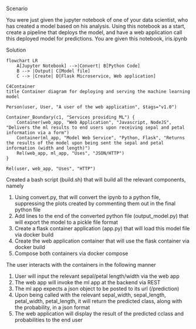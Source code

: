Scenario

You were just given the jupyter notebook of one of your data scientist, who has created a model based on his analysis. Using this notebook as a start, create a pipeline that deploys the model, and have a web application call this deployed model for predictions. You are given this notebook, iris.ipynb

Solution

```mermaid
flowchart LR
    A[Jupyter Notebook] -->|Convert| B[Python Code]
    B --> |Output| C[Model file]
    C --> |Create| D[Flask Microservice, Web application]
```

```mermaid
C4Container
title Container diagram for deploying and serving the machine learning model

Person(user, User, "A user of the web application", $tags="v1.0")

Container_Boundary(c1, "Services providing ML") {
    Container(web_app, "Web Application", "Javascript, NodeJS", "Delivers the ml results to end users upon receiving sepal and petal information via a form")
    Container(ml_app, "Model Web Service", "Python, Flask", "Returns the results of the model upon being sent the sepal and petal information (width and length)")
    Rel(web_app, ml_app, "Uses", "JSON/HTTP")
}

Rel(user, web_app, "Uses", "HTTP")

```

Created a bash script (build.sh) that will build all the relevant components, namely
1. Using convert.py, that will convert the ipynb to a python file, suppressing the plots created by commenting them out in the final python file
2. Add lines to the end of the converted python file (output_model.py) that will export the model to a pickle file format
3. Create a flask container application (app.py) that will load this model file via docker build
4. Create the web application container that will use the flask container via docker build
5. Compose both containers via docker compose

The user interacts with the containers in the following manner
1. User will input the relevant sepal/petal length/width via the web app
2. The web app will invoke the ml app at the backend via REST
3. The ml app expects a json object to be posted to its url (/prediction)
4. Upon being called with the relevant sepal_width, sepal_length, petal_width, petal_length, it will return the predicted class, along with the probability, in a json format
6. The web application will display the result of the predicted cclass and probabilities to the end user